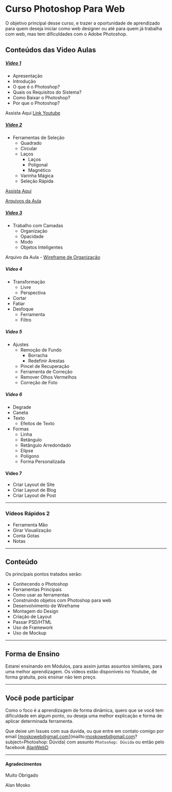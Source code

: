# Curso Photoshop Para Web

O objetivo principal desse curso, e trazer a oportunidade de aprendizado para quem deseja iniciar como web designer ou até para quem já trabalha com web, mas tem dificuldades com o Adobe Photoshop.

## Conteúdos das Video Aulas

##### [Video 1](https://github.com/moskoweb/Curso-Photoshop-Para-Web/blob/master/Aula%201%20-%20Apresenta%C3%A7%C3%A3o%20e%20Introdu%C3%A7%C3%A3o.md)

- Apresentação
- Introdução
- O que é o Photoshop?
- Quais os Requisitos do Sistema?
- Como Baixar o Photoshop?
- Por que o Photoshop?

Assista Aqui [Link Youtube](http://youtu.be/c349HVLKuZI)

##### [Video 2](http://youtu.be/JDhL0vnBT8E)
- Ferramentas de Seleção
	- Quadrado
	- Circular
	- Laços
		- Laços
		- Poligonal
		- Magnético
	- Varinha Mágica
	- Seleção Rápida

[Assista Aqui](http://youtu.be/JDhL0vnBT8E)

[Arquivos da Aula](https://mega.co.nz/#F!p80RlKLQ!yiJ1YbAAGhdwhw07oL-N0Q)

##### [Video 3](http://youtu.be/kStQrmr_0Aw)

- Trabalho com Camadas
	- Organização
	- Opacidade
	- Modo
	- Objetos Inteligentes

Arquivo da Aula - [Wireframe de Organização](https://mega.co.nz/#F!Vgd0GCbA!FeUjjJWo-5-bZApLhg2a8w)

##### Video 4

- Transformação
	- Livre
	- Perspectiva
- Cortar
- Fatiar
- Desfoque
	- Ferramenta
	- Filtro

##### Video 5

- Ajustes
	- Remoção de Fundo
		- Borracha
		- Redefinir Arestas
	- Pincel de Recuperação
	- Ferramenta de Correção
	- Remover Olhos Vermelhos
	- Correção de Foto

##### Video 6

- Degrade
- Caneta
- Texto
	- Efeitos de Texto
- Formas
	- Linha
	- Retângulo
	- Retângulo Arredondado
	- Elipse
	- Polígono
	- Forma Personalizada

#### Video 7

- Criar Layout de Site
- Criar Layout de Blog
- Criar Layout de Post

---

### Vídeos Rápidos 2
- Ferramenta Mão
- Girar Visualização
- Conta Gotas
- Notas

---

## Conteúdo

Os principais pontos tratados serão:

- Conhecendo o Photoshop
- Ferramentas Principais
- Como usar as ferramentas
- Construindo objetos com Photoshop para web
- Desenvolvimento de Wireframe
- Montagem do Design
- Criação de Layout
- Passar PSD/HTML
- Uso de Framework
- Uso de Mockup

---

## Forma de Ensino

Estarei ensinando em Módulos, para assim juntas assuntos similares, para uma melhor aprendizagem.
Os vídeos estão disponíveis no Youtube, de forma gratuita, pois ensinar não tem preço.

---

## Você pode participar

Como o foco é a aprendizagem de forma dinâmica, quero que se você tem dificuldade em algum ponto, ou deseja uma melhor explicação e forma de aplicar determinada ferramenta.

Que deixe um Issues com sua duvida, ou que entre em contato comigo por email [moskoweb@gmail.com](mailto:moskoweb@gmail.com?subject=Photoshop: Dúvida) com assunto `Photoshop: Dúvida` ou então pelo facebook [AlanWebD](http://fb.com/alanwebd)

---

#### Agradecimentos

Muito Obrigado

Alan Mosko
